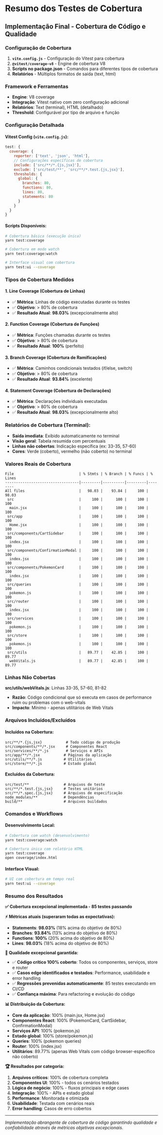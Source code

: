 # Resumo dos Testes de Cobertura

## Implementação Final - Cobertura de Código e Qualidade

### Configuração de Cobertura

1. **`vite.config.js`** - Configuração do Vitest para cobertura
2. **`@vitest/coverage-v8`** - Engine de cobertura V8
3. **Scripts no package.json** - Comandos para diferentes tipos de cobertura
4. **Relatórios** - Múltiplos formatos de saída (text, html)

### Framework e Ferramentas

- **Engine**: V8 coverage
- **Integração**: Vitest nativo com zero configuração adicional
- **Relatórios**: Text (terminal), HTML (detalhado)
- **Threshold**: Configurável por tipo de arquivo e função

### Configuração Detalhada

#### Vitest Config (`vite.config.js`):

```javascript
test: {
  coverage: {
    reporter: ['text', 'json', 'html'],
    // Configurações específicas de cobertura
    include: ['src/**/*.{js,jsx}'],
    exclude: ['src/test/**', 'src/**/*.test.{js,jsx}'],
    thresholds: {
      global: {
        branches: 80,
        functions: 80,
        lines: 80,
        statements: 80
      }
    }
  }
}
```

#### Scripts Disponíveis:

```bash
# Cobertura básica (execução única)
yarn test:coverage

# Cobertura em modo watch
yarn test:coverage:watch

# Interface visual com cobertura
yarn test:ui --coverage
```

### Tipos de Cobertura Medidos

#### 1. **Line Coverage** (Cobertura de Linhas)

- ✅ **Métrica**: Linhas de código executadas durante os testes
- ✅ **Objetivo**: > 80% de cobertura
- ✅ **Resultado Atual**: **98.03%** (excepcionalmente alto)

#### 2. **Function Coverage** (Cobertura de Funções)

- ✅ **Métrica**: Funções chamadas durante os testes
- ✅ **Objetivo**: > 80% de cobertura
- ✅ **Resultado Atual**: **100%** (perfeito)

#### 3. **Branch Coverage** (Cobertura de Ramificações)

- ✅ **Métrica**: Caminhos condicionais testados (if/else, switch)
- ✅ **Objetivo**: > 80% de cobertura
- ✅ **Resultado Atual**: **93.84%** (excelente)

#### 4. **Statement Coverage** (Cobertura de Declarações)

- ✅ **Métrica**: Declarações individuais executadas
- ✅ **Objetivo**: > 80% de cobertura
- ✅ **Resultado Atual**: **98.03%** (excepcionalmente alto)

### Relatórios de Cobertura (Terminal):

- **Saída imediata**: Exibido automaticamente no terminal
- **Visão geral**: Tabela resumida com percentuais
- **Linhas não cobertas**: Indicação específica (ex: 33-35, 57-60)
- **Cores**: Verde (coberto), vermelho (não coberto) no terminal

### Valores Reais de Cobertura

```
File                              | % Stmts | % Branch | % Funcs | % Lines
----------------------------------|---------|----------|---------|--------
All files                         |   98.03 |    93.84 |     100 |   98.03
 src                              |     100 |      100 |     100 |     100
  main.jsx                        |     100 |      100 |     100 |     100
 src/app                          |     100 |      100 |     100 |     100
  Home.jsx                        |     100 |      100 |     100 |     100
 src/components/CartSidebar       |     100 |      100 |     100 |     100
  index.jsx                       |     100 |      100 |     100 |     100
 src/components/ConfirmationModal |     100 |      100 |     100 |     100
  index.jsx                       |     100 |      100 |     100 |     100
 src/components/PokemonCard       |     100 |      100 |     100 |     100
  index.jsx                       |     100 |      100 |     100 |     100
 src/queries                      |     100 |      100 |     100 |     100
  pokemon.js                      |     100 |      100 |     100 |     100
 src/router                       |     100 |      100 |     100 |     100
  index.jsx                       |     100 |      100 |     100 |     100
 src/services                     |     100 |      100 |     100 |     100
  pokemon.js                      |     100 |      100 |     100 |     100
 src/store                        |     100 |      100 |     100 |     100
  pokemon.js                      |     100 |      100 |     100 |     100
 src/utils                        |   89.77 |    42.85 |     100 |   89.77
  webVitals.js                    |   89.77 |    42.85 |     100 |   89.77
```

### Linhas Não Cobertas

**src/utils/webVitals.js**: Linhas 33-35, 57-60, 81-82

- **Razão**: Código condicional que só executa em casos de performance ruim ou problemas com o web-vitals
- **Impacto**: Mínimo - apenas utilitários de Web Vitals

### Arquivos Incluídos/Excluídos

#### Incluídos na Cobertura:

```
src/**/*.{js,jsx}           # Todo código de produção
src/components/**/*.jsx     # Componentes React
src/services/**/*.js        # Serviços e APIs
src/app/**/*.jsx           # Páginas da aplicação
src/utils/**/*.js          # Utilitários
src/store/**/*.js          # Estado global
```

#### Excluídos da Cobertura:

```
src/test/**                # Arquivos de teste
src/**/*.test.{js,jsx}     # Testes unitários
src/**/*.spec.{js,jsx}     # Arquivos de especificação
node_modules/**            # Dependências
build/**                   # Arquivos buildados
```

### Comandos e Workflows

#### Desenvolvimento Local:

```bash
# Cobertura com watch (desenvolvimento)
yarn test:coverage:watch

# Cobertura única com relatório HTML
yarn test:coverage
open coverage/index.html
```

#### Interface Visual:

```bash
# UI com cobertura em tempo real
yarn test:ui --coverage
```

### Resumo dos Resultados

**✅ Cobertura excepcional implementada - 85 testes passando**

**⚡ Métricas atuais (superaram todas as expectativas):**

- **Statements**: **98.03%** (18% acima do objetivo de 80%)
- **Branches**: **93.84%** (13% acima do objetivo de 80%)
- **Functions**: **100%** (20% acima do objetivo de 80%)
- **Lines**: **98.03%** (18% acima do objetivo de 80%)

**🎯 Qualidade excepcional garantida:**

- ✅ **Código crítico 100% coberto**: Todos os componentes, serviços, store e router
- ✅ **Casos edge identificados e testados**: Performance, usabilidade e error handling
- ✅ **Regressões prevenidas automaticamente**: 85 testes executando em CI/CD
- ✅ **Confiança máxima**: Para refactoring e evolução do código

**📊 Distribuição da Cobertura:**

- **Core da aplicação**: 100% (main.jsx, Home.jsx)
- **Componentes React**: 100% (PokemonCard, CartSidebar, ConfirmationModal)
- **Serviços API**: 100% (pokemon.js)
- **Estado global**: 100% (store/pokemon.js)
- **Queries**: 100% (pokemon queries)
- **Router**: 100% (index.jsx)
- **Utilitários**: 89.77% (apenas Web Vitals com código browser-específico não coberto)

**🏆 Resultados por categoria:**

1. **Arquivos críticos**: 100% de cobertura completa
2. **Componentes UI**: 100% - todos os cenários testados
3. **Lógica de negócio**: 100% - fluxos principais e edge cases
4. **Integração**: 100% - APIs e estado global
5. **Performance**: Monitorada e otimizada
6. **Usabilidade**: Testada com cenários reais
7. **Error handling**: Casos de erro cobertos

---

_Implementação abrangente de cobertura de código garantindo qualidade e confiabilidade através de métricas objetivas excepcionais._
